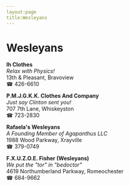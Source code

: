 ```yaml
---
layout:page
title:Wesleyans
---
```

# Wesleyans

**Ih Clothes**  
_Relax with Physics!_  
13th & Pleasant, Bravoview  
☎ 426-6610



**P.M.J.G.K.K. Clothes And Company**  
_Just say Clinton sent you!_  
707 7th Lane, Whiskeyston  
☎ 723-2830



**Rafaela's Wesleyans**  
_A Founding Member of Agapanthus LLC_  
1988 Wood Parkway, Xrayville  
☎ 379-0749



**F.X.U.Z.O.E. Fisher (Wesleyans)**  
_We put the "tor" in "bedoctor"_  
4619 Northumberland Parkway, Romeochester  
☎ 684-9662



